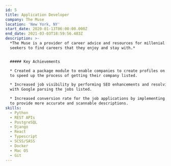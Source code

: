 ```yaml
---
id: 5
title: Application Developer
company: The Muse
location: 'New York, NY'
start_date: 2020-01-13T06:00:00.000Z
end_date: 2021-03-03T18:59:56.483Z
description: >-
  *The Muse is a provider of career advice and resources for millenial job
  seekers to find careers that they enjoy and stay with.*


  ##### Key Achievements

  * Created a package module to enable companies to create profiles on their own
  to speed up the process of getting their company listed.

  * Increased job visibility by performing SEO enhancements and resolving issues
  with Google parsing the jobs listed.

  * Increased conversion rate for the job applications by implementing updates
  to provide more accurate and scannable descriptions.
skills:
  - Python
  - REST APIs
  - PostgreSQL
  - Django
  - React
  - Typescript
  - SCSS/SASS
  - Docker
  - Mac OS
  - Git
---
```


